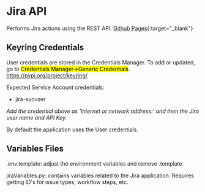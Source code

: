 # Jira API 
Performs Jira actions using the REST API.
[Github Pages](https://ryanforsythe.github.io/jiraCore/){:target="_blank"}

## Keyring Credentials
User credentials are stored in the Credentials Manager. To add or updated, go to 
<mark>Credentials Manager->Generic Credentials</mark>.
https://pypi.org/project/keyring/

Expected Service Account credentials:
- jira-svcuser

*Add the credential above as 'Internet or network address:' and then the Jira user name and API Key.* 

By default the application uses the User credentials.

## Variables Files
.env.template: adjust the environment variables and remove .template

jiraVariables.py: contains variables related to the Jira application. Requires getting ID's for issue types, workflow steps, etc.
